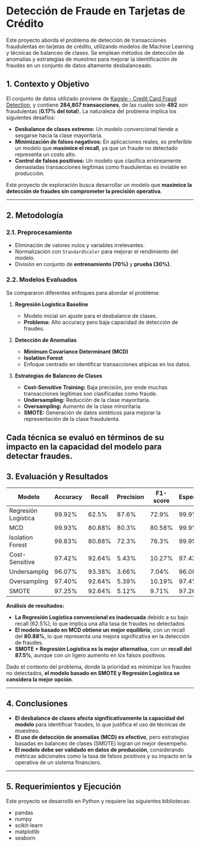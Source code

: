 # Detección de Fraude en Tarjetas de Crédito
Este proyecto aborda el problema de detección de transacciones fraudulentas en tarjetas de crédito, utilizando modelos de Machine Learning y técnicas de balanceo de clases. 
Se emplean métodos de detección de anomalías y estrategias de muestreo para mejorar la identificación de fraudes en un conjunto de datos altamente desbalanceado.

## 1. Contexto y Objetivo
El conjunto de datos utilizado proviene de [Kaggle - Credit Card Fraud Detection](https://www.kaggle.com/mlg-ulb/creditcardfraud), y contiene **284,807 transacciones**, de las cuales solo **492** son fraudulentas (**0.17% del total**). La naturaleza del problema implica los siguientes desafíos:

- **Desbalance de clases extremo:** Un modelo convencional tiende a sesgarse hacia la clase mayoritaria.
- **Minimización de falsos negativos:** En aplicaciones reales, es preferible un modelo que **maximice el recall**, ya que un fraude no detectado representa un costo alto.
- **Control de falsos positivos:** Un modelo que clasifica erróneamente demasiadas transacciones legítimas como fraudulentas es inviable en producción.

Este proyecto de exploración busca desarrollar un modelo que **maximice la detección de fraudes sin comprometer la precisión operativa**.

---
## 2. Metodología

### 2.1. Preprocesamiento
- Eliminación de valores nulos y variables irrelevantes.
- Normalización con `StandardScaler` para mejorar el rendimiento del modelo.
- División en conjunto de **entrenamiento (70%)** y **prueba (30%)**.

### 2.2. Modelos Evaluados
Se compararon diferentes enfoques para abordar el problema:

1. **Regresión Logística Baseline**  
   - Modelo inicial sin ajuste para el desbalance de clases.  
   - **Problema:** Alto accuracy pero baja capacidad de detección de fraudes.

2. **Detección de Anomalías**  
   - **Minimum Covariance Determinant (MCD)**  
   - **Isolation Forest**  
   - Enfoque centrado en identificar transacciones atípicas en los datos.

3. **Estrategias de Balanceo de Clases** 
   - **Cost-Sensitive Training:** Baja precisión, por ende muchas transacciones legítimas son clasificadas como fraude.   
   - **Undersampling:** Reducción de la clase mayoritaria.  
   - **Oversampling:** Aumento de la clase minoritaria.  
   - **SMOTE:** Generación de datos sintéticos para mejorar la representación de la clase fraudulenta.  

Cada técnica se evaluó en términos de su impacto en la capacidad del modelo para detectar fraudes.
---

## 3. Evaluación y Resultados

| Modelo | Accuracy | Recall | Precision | F1-score | Especificidad |
|--------|---------|--------|-----------|---------|---------|
| Regresión Logística | 99.92% | 62.5% | 87.6% | 72.9% | 99.9% |
| MCD | 99.93% | 80.88% | 80.3% | 80.58% | 99.9% |
| Isolation Forest | 99.83% | 80.88% | 72.3% | 76.3% | 99.95% |
| Cost-Sensitive | 97.42% | 92.64% | 5.43% | 10.27% | 97.43% |
| Undersamplig | 96.07% | 93.38% | 3.66% | 7.04% | 96.08% |
| Oversampling | 97.40% | 92.64% | 5.39% | 10.19% | 97.4% |
| SMOTE  | 97.25% | 92.64% | 5.12% | 9.71% | 97.26% |

**Análisis de resultados:**
- **La Regresión Logística convencional es inadecuada** debido a su bajo recall (62.5%), lo que implica una alta tasa de fraudes no detectados.
- **El modelo basado en MCD obtiene un mejor equilibrio**, con un recall del **80.88%**, lo que representa una mejora significativa en la detección de fraudes.
- **SMOTE + Regresión Logística es la mejor alternativa**, con un **recall del 87.5%**, aunque con un ligero aumento en los falsos positivos.

Dado el contexto del problema, donde la prioridad es minimizar los fraudes no detectados, **el modelo basado en SMOTE y Regresión Logística se considera la mejor opción**.

---
## 4. Conclusiones

- **El desbalance de clases afecta significativamente la capacidad del modelo** para identificar fraudes, lo que justifica el uso de técnicas de muestreo.
- **El uso de detección de anomalías (MCD) es efectivo**, pero estrategias basadas en balanceo de clases (SMOTE) logran un mejor desempeño.
- **El modelo debe ser validado en datos de producción**, considerando métricas adicionales como la tasa de falsos positivos y su impacto en la operativa de un sistema financiero.

---

## 5. Requerimientos y Ejecución
Este proyecto se desarrolló en Python y requiere las siguientes bibliotecas:
- pandas
- numpy
- scikit-learn
- matplotlib
- seaborn
